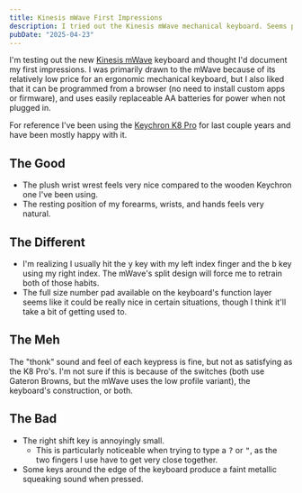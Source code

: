 ```yaml
---
title: Kinesis mWave First Impressions
description: I tried out the Kinesis mWave mechanical keyboard. Seems pretty good.
pubDate: "2025-04-23"
---
```


I'm testing out the new [Kinesis mWave] keyboard and thought I'd document my first impressions. I was primarily drawn to the mWave because of its relatively low price for an ergonomic mechanical keyboard, but I also liked that it can be programmed from a browser (no need to install custom apps or firmware), and uses easily replaceable AA batteries for power when not plugged in.

For reference I've been using the [Keychron K8 Pro] for last couple years and have been mostly happy with it.

## The Good

- The plush wrist wrest feels very nice compared to the wooden Keychron one I've been using.
- The resting position of my forearms, wrists, and hands feels very natural.

## The Different

- I'm realizing I usually hit the <kbd>y</kbd> key with my left index finger and the <kbd>b</kbd> key using my right index. The mWave's split design will force me to retrain both of those habits.
- The full size number pad available on the keyboard's function layer seems like it could be really nice in certain situations, though I think it'll take a bit of getting used to.

## The Meh

The "thonk" sound and feel of each keypress is fine, but not as satisfying as the K8 Pro's. I'm not sure if this is because of the switches (both use Gateron Browns, but the mWave uses the low profile variant), the keyboard's construction, or both.

## The Bad

- The right shift key is annoyingly small.
    - This is particularly noticeable when trying to type a <kbd>?</kbd> or <kbd>"</kbd>, as the two fingers I use have to get very close together.
- Some keys around the edge of the keyboard produce a faint metallic squeaking sound when pressed.

[Kinesis mWave]: https://kinesis-ergo.com/keyboards/mwave/
[Keychron K8 Pro]: https://www.keychron.com/products/keychron-k8-pro-qmk-via-wireless-mechanical-keyboard
